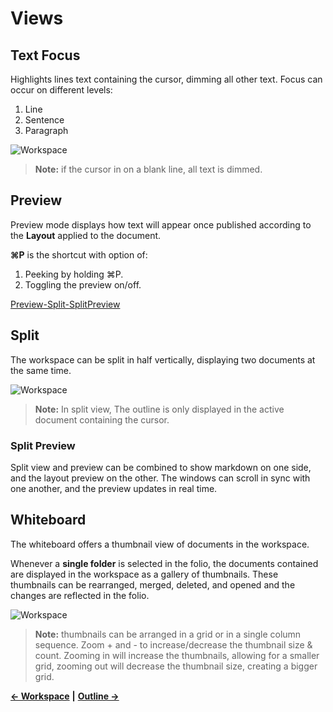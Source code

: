 # Views

## Text Focus

Highlights lines text containing the cursor, dimming all other text. Focus can occur on different levels:

1. Line
2. Sentence
3. Paragraph

![Workspace](https://raw.githubusercontent.com/JEFLBROWN/Type/master/Img/views_textFocus.png)

> **Note:** if the cursor in on a blank line, all text is dimmed.

## Preview

Preview mode displays how text will appear once published according to the **Layout** applied to the document.

**⌘P** is the shortcut with option of:

1. Peeking by holding ⌘P.
2. Toggling the preview on/off.

[Preview-Split-SplitPreview](https://github.com/JEFLBROWN/Type/blob/master/Img/previewMode.gif)

## Split

The workspace can be split in half vertically, displaying two documents at the same time.

![Workspace](https://raw.githubusercontent.com/JEFLBROWN/Type/master/Img/views_split.png)

> **Note:** In split view, The outline is only displayed in the active document containing the cursor.

### Split Preview

Split view and preview can be combined to show markdown on one side, and the layout preview on the other. The windows can scroll in sync with one another, and the preview updates in real time.

## Whiteboard

The whiteboard offers a thumbnail view of documents in the workspace.

Whenever a **single folder** is selected in the folio, the documents contained are displayed in the workspace as a gallery of thumbnails. These thumbnails can be rearranged, merged, deleted, and opened and the changes are reflected in the folio.

![Workspace](https://raw.githubusercontent.com/JEFLBROWN/Type/master/Img/views_whiteboard.png)

> **Note:** thumbnails can be arranged in a grid or in a single column sequence. Zoom + and - to increase/decrease the thumbnail size & count. Zooming in will increase the thumbnails, allowing for a smaller grid, zooming out will decrease the thumbnail size, creating a bigger grid.

[**← Workspace**](https://github.com/JEFLBROWN/Type/wiki/Workspace) **\|** [**Outline →**](https://github.com/JEFLBROWN/Type/wiki/Outline)

